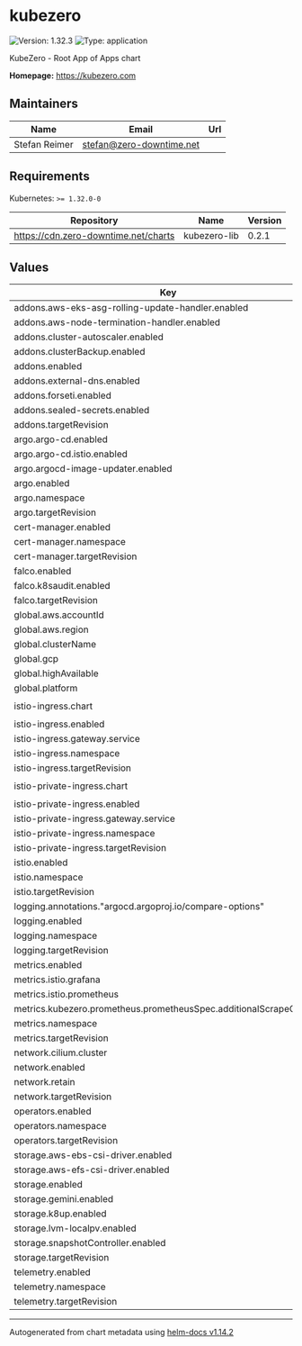 # kubezero

![Version: 1.32.3](https://img.shields.io/badge/Version-1.32.3-informational?style=flat-square) ![Type: application](https://img.shields.io/badge/Type-application-informational?style=flat-square)

KubeZero - Root App of Apps chart

**Homepage:** <https://kubezero.com>

## Maintainers

| Name | Email | Url |
| ---- | ------ | --- |
| Stefan Reimer | <stefan@zero-downtime.net> |  |

## Requirements

Kubernetes: `>= 1.32.0-0`

| Repository | Name | Version |
|------------|------|---------|
| https://cdn.zero-downtime.net/charts | kubezero-lib | 0.2.1 |

## Values

| Key | Type | Default | Description |
|-----|------|---------|-------------|
| addons.aws-eks-asg-rolling-update-handler.enabled | bool | `false` |  |
| addons.aws-node-termination-handler.enabled | bool | `false` |  |
| addons.cluster-autoscaler.enabled | bool | `false` |  |
| addons.clusterBackup.enabled | bool | `false` |  |
| addons.enabled | bool | `true` |  |
| addons.external-dns.enabled | bool | `false` |  |
| addons.forseti.enabled | bool | `false` |  |
| addons.sealed-secrets.enabled | bool | `false` |  |
| addons.targetRevision | string | `"0.8.14"` |  |
| argo.argo-cd.enabled | bool | `false` |  |
| argo.argo-cd.istio.enabled | bool | `false` |  |
| argo.argocd-image-updater.enabled | bool | `false` |  |
| argo.enabled | bool | `false` |  |
| argo.namespace | string | `"argocd"` |  |
| argo.targetRevision | string | `"0.3.2"` |  |
| cert-manager.enabled | bool | `false` |  |
| cert-manager.namespace | string | `"cert-manager"` |  |
| cert-manager.targetRevision | string | `"0.9.12"` |  |
| falco.enabled | bool | `false` |  |
| falco.k8saudit.enabled | bool | `false` |  |
| falco.targetRevision | string | `"0.1.2"` |  |
| global.aws.accountId | string | `"123456789012"` |  |
| global.aws.region | string | `"the-moon"` |  |
| global.clusterName | string | `"zdt-trial-cluster"` |  |
| global.gcp | object | `{}` |  |
| global.highAvailable | bool | `false` |  |
| global.platform | string | `"aws"` |  |
| istio-ingress.chart | string | `"kubezero-istio-gateway"` |  |
| istio-ingress.enabled | bool | `false` |  |
| istio-ingress.gateway.service | object | `{}` |  |
| istio-ingress.namespace | string | `"istio-ingress"` |  |
| istio-ingress.targetRevision | string | `"0.24.3"` |  |
| istio-private-ingress.chart | string | `"kubezero-istio-gateway"` |  |
| istio-private-ingress.enabled | bool | `false` |  |
| istio-private-ingress.gateway.service | object | `{}` |  |
| istio-private-ingress.namespace | string | `"istio-ingress"` |  |
| istio-private-ingress.targetRevision | string | `"0.24.3"` |  |
| istio.enabled | bool | `false` |  |
| istio.namespace | string | `"istio-system"` |  |
| istio.targetRevision | string | `"0.24.3"` |  |
| logging.annotations."argocd.argoproj.io/compare-options" | string | `"ServerSideDiff=false"` |  |
| logging.enabled | bool | `false` |  |
| logging.namespace | string | `"logging"` |  |
| logging.targetRevision | string | `"0.8.14"` |  |
| metrics.enabled | bool | `false` |  |
| metrics.istio.grafana | object | `{}` |  |
| metrics.istio.prometheus | object | `{}` |  |
| metrics.kubezero.prometheus.prometheusSpec.additionalScrapeConfigs | list | `[]` |  |
| metrics.namespace | string | `"monitoring"` |  |
| metrics.targetRevision | string | `"0.11.0"` |  |
| network.cilium.cluster | object | `{}` |  |
| network.enabled | bool | `true` |  |
| network.retain | bool | `true` |  |
| network.targetRevision | string | `"0.5.8"` |  |
| operators.enabled | bool | `false` |  |
| operators.namespace | string | `"operators"` |  |
| operators.targetRevision | string | `"0.2.1"` |  |
| storage.aws-ebs-csi-driver.enabled | bool | `false` |  |
| storage.aws-efs-csi-driver.enabled | bool | `false` |  |
| storage.enabled | bool | `false` |  |
| storage.gemini.enabled | bool | `false` |  |
| storage.k8up.enabled | bool | `false` |  |
| storage.lvm-localpv.enabled | bool | `false` |  |
| storage.snapshotController.enabled | bool | `false` |  |
| storage.targetRevision | string | `"0.8.11"` |  |
| telemetry.enabled | bool | `false` |  |
| telemetry.namespace | string | `"telemetry"` |  |
| telemetry.targetRevision | string | `"0.4.1"` |  |

----------------------------------------------
Autogenerated from chart metadata using [helm-docs v1.14.2](https://github.com/norwoodj/helm-docs/releases/v1.14.2)
